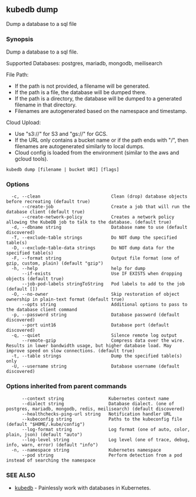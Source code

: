 ## kubedb dump

Dump a database to a sql file

### Synopsis

Dump a database to a sql file.

Supported Databases:
  postgres, mariadb, mongodb, meilisearch

File Path:
  - If the path is not provided, a filename will be generated.
  - If the path is a file, the database will be dumped there.
  - If the path is a directory, the database will be dumped to a generated filename in that directory.
  - Filenames are autogenerated based on the namespace and timestamp.

Cloud Upload:
  - Use "s3://" for S3 and "gs://" for GCS.
  - If the URL only contains a bucket name or if the path ends with "/", then filenames are autogenerated similarly to local dumps.
  - Cloud config is loaded from the environment (similar to the aws and gcloud tools).


```
kubedb dump [filename | bucket URI] [flags]
```

### Options

```
  -c, --clean                           Clean (drop) database objects before recreating (default true)
      --create-job                      Create a job that will run the database client (default true)
      --create-network-policy           Creates a network policy allowing the KubeDB job to talk to the database. (default true)
  -d, --dbname string                   Database name to use (default discovered)
  -T, --exclude-table strings           Do NOT dump the specified table(s)
  -D, --exclude-table-data strings      Do NOT dump data for the specified table(s)
  -F, --format string                   Output file format (one of gzip, custom, plain) (default "gzip")
  -h, --help                            help for dump
      --if-exists                       Use IF EXISTS when dropping objects (default true)
      --job-pod-labels stringToString   Pod labels to add to the job (default [])
  -O, --no-owner                        Skip restoration of object ownership in plain-text format (default true)
      --opts string                     Additional options to pass to the database client command
  -p, --password string                 Database password (default discovered)
      --port uint16                     Database port (default discovered)
  -q, --quiet                           Silence remote log output
      --remote-gzip                     Compress data over the wire. Results in lower bandwidth usage, but higher database load. May improve speed on slow connections. (default true)
  -t, --table strings                   Dump the specified table(s) only
  -U, --username string                 Database username (default discovered)
```

### Options inherited from parent commands

```
      --context string                 Kubernetes context name
      --dialect string                 Database dialect. (one of postgres, mariadb, mongodb, redis, meilisearch) (default discovered)
      --healthchecks-ping-url string   Notification handler URL
      --kubeconfig string              Paths to the kubeconfig file (default "$HOME/.kube/config")
      --log-format string              Log format (one of auto, color, plain, json) (default "auto")
      --log-level string               Log level (one of trace, debug, info, warn, error) (default "info")
  -n, --namespace string               Kubernetes namespace
      --pod string                     Perform detection from a pod instead of searching the namespace
```

### SEE ALSO

* [kubedb](kubedb.md)	 - Painlessly work with databases in Kubernetes.

